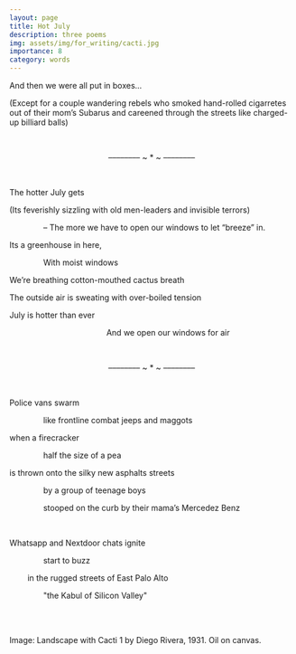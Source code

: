 ```yaml
---
layout: page
title: Hot July 
description: three poems
img: assets/img/for_writing/cacti.jpg
importance: 8
category: words
---
```


And then we were all put in boxes... 

(Except for a couple wandering rebels who smoked hand-rolled cigarretes out of their mom’s Subarus and careened through the streets like charged-up billiard balls)

<br/>
<p><center> –––––––– ~ * ~ –––––––– </center></p>
<br/>

The hotter July gets

(Its feverishly sizzling with old men-leaders and invisible terrors)

&emsp;&emsp;&emsp;&emsp; – The more we have to open our windows to let “breeze” in.

Its a greenhouse in here,

&emsp;&emsp;&emsp;&emsp; With moist windows

We’re breathing cotton-mouthed cactus breath

The outside air is sweating with over-boiled tension

July is hotter than ever

&emsp;&emsp;&emsp;&emsp;&emsp;&emsp;&emsp;&emsp;&emsp;&emsp;&emsp;&emsp; And we open our windows for air


<br/>
<p><center> –––––––– ~ * ~ –––––––– </center></p>
<br/>


Police vans swarm

&emsp;&emsp;&emsp;&emsp; like frontline combat jeeps and maggots

when a firecracker

&emsp;&emsp;&emsp;&emsp; half the size of a pea

is thrown onto the silky new asphalts streets

&emsp;&emsp;&emsp;&emsp; by a group of teenage boys

&emsp;&emsp;&emsp;&emsp; stooped on the curb by their mama’s Mercedez Benz

<br/>

Whatsapp and Nextdoor chats ignite

&emsp;&emsp;&emsp;&emsp; start to buzz

&emsp;&emsp; in the rugged streets of East Palo Alto

&emsp;&emsp;&emsp;&emsp; "the Kabul of Silicon Valley"


<br/><br/>

Image: Landscape with Cacti 1 by Diego Rivera, 1931. Oil on canvas.